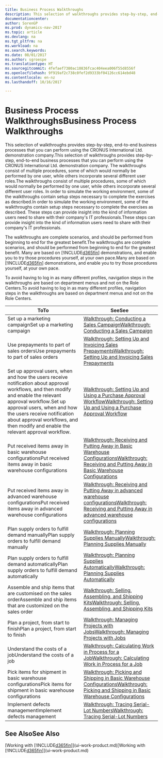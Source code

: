 ```yaml
---
title: Business Process Walkthroughs
description: This selection of walkthroughs provides step-by-step, end-to-end business processes that you can perform using the CRONUS International Ltd. demonstration company. The walkthroughs consist of multiple procedures, some of which would normally be performed by one user, while others incorporate several different user roles. In order to simulate the working environment, some of the walkthroughs contain setup steps necessary to complete the exercises as described. These steps can provide insight into the kind of information users need to share with their company's IT professionals.
documentationcenter: 
author: SorenGP
ms.prod: dynamics-nav-2017
ms.topic: article
ms.devlang: na
ms.tgt_pltfrm: na
ms.workload: na
ms.search.keywords: 
ms.date: 08/01/2017
ms.author: sgroespe
ms.translationtype: HT
ms.sourcegitcommit: 4fefaef7380ac10836fcac404eea006f55d8556f
ms.openlocfilehash: 9f919af2c738c0fef2d9333bf04126cc614ebd48
ms.contentlocale: en-nz
ms.lasthandoff: 10/16/2017

---
```

# <a name="business-process-walkthroughs"></a><span data-ttu-id="91907-106">Business Process Walkthroughs</span><span class="sxs-lookup"><span data-stu-id="91907-106">Business Process Walkthroughs</span></span>
<span data-ttu-id="91907-107">This selection of walkthroughs provides step-by-step, end-to-end business processes that you can perform using the CRONUS International Ltd. demonstration company.</span><span class="sxs-lookup"><span data-stu-id="91907-107">This selection of walkthroughs provides step-by-step, end-to-end business processes that you can perform using the CRONUS International Ltd. demonstration company.</span></span> <span data-ttu-id="91907-108">The walkthroughs consist of multiple procedures, some of which would normally be performed by one user, while others incorporate several different user roles.</span><span class="sxs-lookup"><span data-stu-id="91907-108">The walkthroughs consist of multiple procedures, some of which would normally be performed by one user, while others incorporate several different user roles.</span></span> <span data-ttu-id="91907-109">In order to simulate the working environment, some of the walkthroughs contain setup steps necessary to complete the exercises as described.</span><span class="sxs-lookup"><span data-stu-id="91907-109">In order to simulate the working environment, some of the walkthroughs contain setup steps necessary to complete the exercises as described.</span></span> <span data-ttu-id="91907-110">These steps can provide insight into the kind of information users need to share with their company's IT professionals.</span><span class="sxs-lookup"><span data-stu-id="91907-110">These steps can provide insight into the kind of information users need to share with their company's IT professionals.</span></span>  

 <span data-ttu-id="91907-111">The walkthroughs are complete scenarios, and should be performed from beginning to end for the greatest benefit.</span><span class="sxs-lookup"><span data-stu-id="91907-111">The walkthroughs are complete scenarios, and should be performed from beginning to end for the greatest benefit.</span></span> <span data-ttu-id="91907-112">Many are based on [!INCLUDE[d365fin](includes/d365fin_md.md)] demonstrations, and enable you to try those procedures yourself, at your own pace.</span><span class="sxs-lookup"><span data-stu-id="91907-112">Many are based on [!INCLUDE[d365fin](includes/d365fin_md.md)] demonstrations, and enable you to try those procedures yourself, at your own pace.</span></span>  

 <span data-ttu-id="91907-113">To avoid having to log in as many different profiles, navigation steps in the walkthroughs are based on department menus and not on the Role Centers.</span><span class="sxs-lookup"><span data-stu-id="91907-113">To avoid having to log in as many different profiles, navigation steps in the walkthroughs are based on department menus and not on the Role Centers.</span></span>  

|<span data-ttu-id="91907-114">To</span><span class="sxs-lookup"><span data-stu-id="91907-114">To</span></span>|<span data-ttu-id="91907-115">See</span><span class="sxs-lookup"><span data-stu-id="91907-115">See</span></span>|  
|--------|---------|  
|<span data-ttu-id="91907-116">Set up a marketing campaign</span><span class="sxs-lookup"><span data-stu-id="91907-116">Set up a marketing campaign</span></span>|[<span data-ttu-id="91907-117">Walkthrough: Conducting a Sales Campaign</span><span class="sxs-lookup"><span data-stu-id="91907-117">Walkthrough: Conducting a Sales Campaign</span></span>](walkthrough-conducting-a-sales-campaign.md)|  
|<span data-ttu-id="91907-118">Use prepayments to part of sales orders</span><span class="sxs-lookup"><span data-stu-id="91907-118">Use prepayments to part of sales orders</span></span>|[<span data-ttu-id="91907-119">Walkthrough: Setting Up and Invoicing Sales Prepayments</span><span class="sxs-lookup"><span data-stu-id="91907-119">Walkthrough: Setting Up and Invoicing Sales Prepayments</span></span>](walkthrough-setting-up-and-invoicing-sales-prepayments.md)|  
|<span data-ttu-id="91907-120">Set up approval users, when and how the users receive notification about approval workflows, and then modify and enable the relevant approval workflow.</span><span class="sxs-lookup"><span data-stu-id="91907-120">Set up approval users, when and how the users receive notification about approval workflows, and then modify and enable the relevant approval workflow.</span></span>|[<span data-ttu-id="91907-121">Walkthrough: Setting Up and Using a Purchase Approval Workflow</span><span class="sxs-lookup"><span data-stu-id="91907-121">Walkthrough: Setting Up and Using a Purchase Approval Workflow</span></span>](walkthrough-setting-up-and-using-a-purchase-approval-workflow.md)|  
|<span data-ttu-id="91907-122">Put received items away in basic warehouse configurations</span><span class="sxs-lookup"><span data-stu-id="91907-122">Put received items away in basic warehouse configurations</span></span>|[<span data-ttu-id="91907-123">Walkthrough: Receiving and Putting Away in Basic Warehouse Configurations</span><span class="sxs-lookup"><span data-stu-id="91907-123">Walkthrough: Receiving and Putting Away in Basic Warehouse Configurations</span></span>](walkthrough-receiving-and-putting-away-in-basic-warehousing.md)|  
|<span data-ttu-id="91907-124">Put received items away in advanced warehouse configurations</span><span class="sxs-lookup"><span data-stu-id="91907-124">Put received items away in advanced warehouse configurations</span></span>|[<span data-ttu-id="91907-125">Walkthrough: Receiving and Putting Away in advanced warehouse configurations</span><span class="sxs-lookup"><span data-stu-id="91907-125">Walkthrough: Receiving and Putting Away in advanced warehouse configurations</span></span>](walkthrough-receiving-and-putting-away-in-advanced-warehousing.md)|  
|<span data-ttu-id="91907-126">Plan supply orders to fulfill demand manually</span><span class="sxs-lookup"><span data-stu-id="91907-126">Plan supply orders to fulfill demand manually</span></span>|[<span data-ttu-id="91907-127">Walkthrough: Planning Supplies Manually</span><span class="sxs-lookup"><span data-stu-id="91907-127">Walkthrough: Planning Supplies Manually</span></span>](walkthrough-planning-supplies-manually.md)|  
|<span data-ttu-id="91907-128">Plan supply orders to fulfill demand automatically</span><span class="sxs-lookup"><span data-stu-id="91907-128">Plan supply orders to fulfill demand automatically</span></span>|[<span data-ttu-id="91907-129">Walkthrough: Planning Supplies Automatically</span><span class="sxs-lookup"><span data-stu-id="91907-129">Walkthrough: Planning Supplies Automatically</span></span>](walkthrough-planning-supplies-automatically.md)|  
|<span data-ttu-id="91907-130">Assemble and ship items that are customised on the sales order</span><span class="sxs-lookup"><span data-stu-id="91907-130">Assemble and ship items that are customized on the sales order</span></span>|[<span data-ttu-id="91907-131">Walkthrough: Selling, Assembling, and Shipping Kits</span><span class="sxs-lookup"><span data-stu-id="91907-131">Walkthrough: Selling, Assembling, and Shipping Kits</span></span>](walkthrough-selling-assembling-and-shipping-kits.md)|  
|<span data-ttu-id="91907-132">Plan a project, from start to finish</span><span class="sxs-lookup"><span data-stu-id="91907-132">Plan a project, from start to finish</span></span>|[<span data-ttu-id="91907-133">Walkthrough: Managing Projects with Jobs</span><span class="sxs-lookup"><span data-stu-id="91907-133">Walkthrough: Managing Projects with Jobs</span></span>](walkthrough-managing-projects-with-jobs.md)|  
|<span data-ttu-id="91907-134">Understand the costs of a job</span><span class="sxs-lookup"><span data-stu-id="91907-134">Understand the costs of a job</span></span>|[<span data-ttu-id="91907-135">Walkthrough: Calculating Work in Process for a Job</span><span class="sxs-lookup"><span data-stu-id="91907-135">Walkthrough: Calculating Work in Process for a Job</span></span>](walkthrough-calculating-work-in-process-for-a-job.md)|  
|<span data-ttu-id="91907-136">Pick items for shipment in basic warehouse configurations</span><span class="sxs-lookup"><span data-stu-id="91907-136">Pick items for shipment in basic warehouse configurations</span></span>|[<span data-ttu-id="91907-137">Walkthrough: Picking and Shipping in Basic Warehouse Configurations</span><span class="sxs-lookup"><span data-stu-id="91907-137">Walkthrough: Picking and Shipping in Basic Warehouse Configurations</span></span>](walkthrough-picking-and-shipping-in-basic-warehousing.md)|  
|<span data-ttu-id="91907-138">Implement defects management</span><span class="sxs-lookup"><span data-stu-id="91907-138">Implement defects management</span></span>|[<span data-ttu-id="91907-139">Walkthrough: Tracing Serial-Lot Numbers</span><span class="sxs-lookup"><span data-stu-id="91907-139">Walkthrough: Tracing Serial-Lot Numbers</span></span>](walkthrough-tracing-serial-lot-numbers.md)|  

## <a name="see-also"></a><span data-ttu-id="91907-140">See Also</span><span class="sxs-lookup"><span data-stu-id="91907-140">See Also</span></span>
<span data-ttu-id="91907-141">[Working with [!INCLUDE[d365fin](includes/d365fin_md.md)]](ui-work-product.md)</span><span class="sxs-lookup"><span data-stu-id="91907-141">[Working with [!INCLUDE[d365fin](includes/d365fin_md.md)]](ui-work-product.md)</span></span>  

